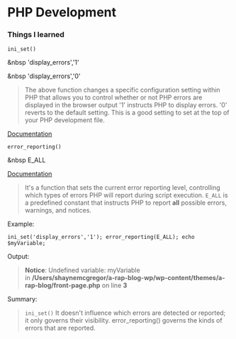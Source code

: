 # PHP Development

### Things I learned 

`ini_set()`

&nbsp 'display_errors','1'

&nbsp 'display_errors','0'

> The above function changes a specific configuration setting within PHP that allows you to control whether or not PHP errors are displayed in the browser output '1' instructs PHP to display errors. '0' reverts to the default setting. This is a good setting to set at the top of your PHP development file.

[Documentation](https://www.php.net/manual/en/function.ini-set)

`error_reporting()`

&nbsp E_ALL

[Documentation](https://www.php.net/manual/en/function.error-reporting)

> It's a function that sets the current error reporting level, controlling which types of errors PHP will report during script execution. `E_ALL` is a predefined constant that instructs PHP to report **all** possible errors, warnings, and notices.

Example:

`ini_set('display_errors','1'); error_reporting(E_ALL); echo $myVariable;`

Output:

> **Notice**: Undefined variable: myVariable in **/Users/shaynemcgregor/a-rap-blog-wp/wp-content/themes/a-rap-blog/front-page.php** on line **3**

Summary:

> `ini_set()` It doesn't influence which errors are detected or reported; it only governs their visibility. error_reporting() governs the kinds of errors that are reported.